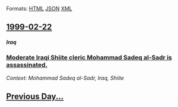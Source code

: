 
Formats: [HTML](1999/02/22/index.html)  [JSON](1999/02/22/index.json)  [XML](1999/02/22/index.xml)  

## [1999-02-22](/news/1999/02/22/index.md)

##### Iraq
### [ Moderate Iraqi Shiite cleric Mohammad Sadeq al-Sadr is assassinated. ](/news/1999/02/22/moderate-iraqi-shiite-cleric-mohammad-sadeq-al-sadr-is-assassinated.md)
_Context: Mohammad Sadeq al-Sadr, Iraq, Shiite_

## [Previous Day...](/news/1999/02/21/index.md)

